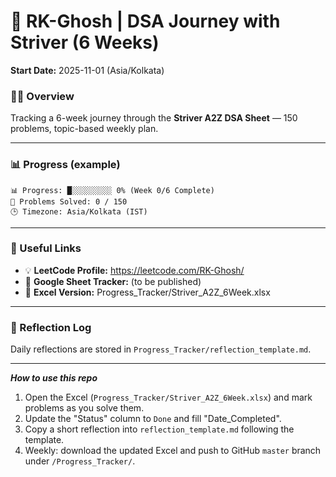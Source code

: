 # 🚀 RK-Ghosh | DSA Journey with Striver (6 Weeks)

**Start Date:** 2025-11-01 (Asia/Kolkata)

### 👨‍💻 Overview
Tracking a 6-week journey through the **Striver A2Z DSA Sheet** — 150 problems, topic-based weekly plan.

---

### 📊 Progress (example)
```
📊 Progress: █░░░░░░░░░ 0% (Week 0/6 Complete)
🧠 Problems Solved: 0 / 150
🕒 Timezone: Asia/Kolkata (IST)
```

---

### 🔗 Useful Links
- 💡 **LeetCode Profile:** https://leetcode.com/RK-Ghosh/
- 💾 **Google Sheet Tracker:** (to be published)
- 🧾 **Excel Version:** Progress_Tracker/Striver_A2Z_6Week.xlsx

---

### 📘 Reflection Log
Daily reflections are stored in `Progress_Tracker/reflection_template.md`.

---

***How to use this repo***
1. Open the Excel (`Progress_Tracker/Striver_A2Z_6Week.xlsx`) and mark problems as you solve them.
2. Update the "Status" column to `Done` and fill "Date_Completed".
3. Copy a short reflection into `reflection_template.md` following the template.
4. Weekly: download the updated Excel and push to GitHub `master` branch under `/Progress_Tracker/`.
